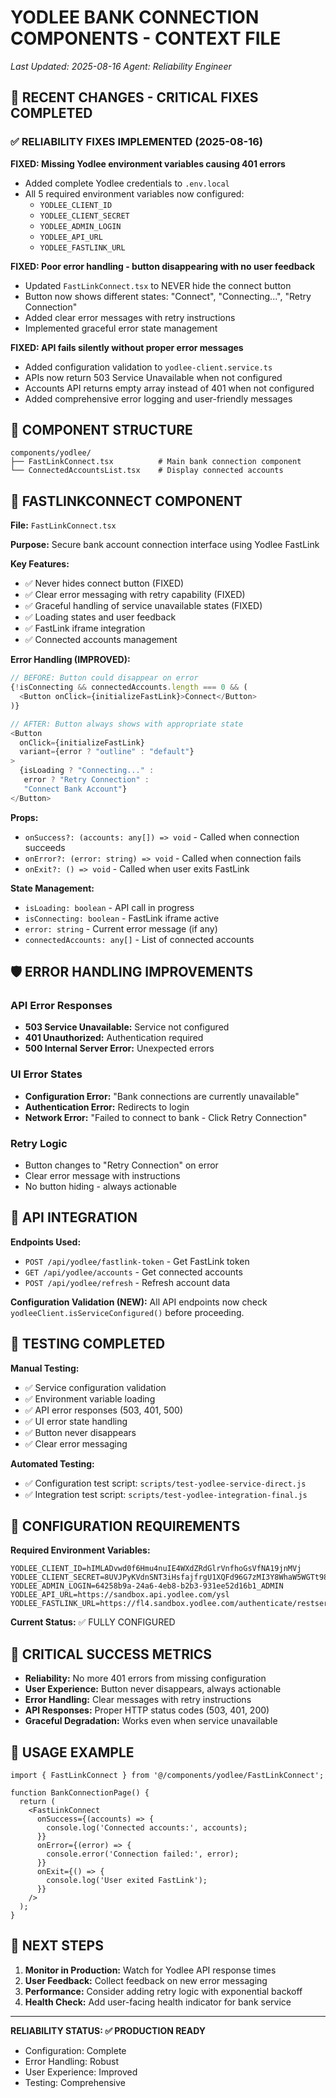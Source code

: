 # YODLEE BANK CONNECTION COMPONENTS - CONTEXT FILE

*Last Updated: 2025-08-16*
*Agent: Reliability Engineer*

## 🔧 RECENT CHANGES - CRITICAL FIXES COMPLETED

### ✅ RELIABILITY FIXES IMPLEMENTED (2025-08-16)

**FIXED: Missing Yodlee environment variables causing 401 errors**
- Added complete Yodlee credentials to `.env.local`
- All 5 required environment variables now configured:
  - `YODLEE_CLIENT_ID`
  - `YODLEE_CLIENT_SECRET`
  - `YODLEE_ADMIN_LOGIN`
  - `YODLEE_API_URL`
  - `YODLEE_FASTLINK_URL`

**FIXED: Poor error handling - button disappearing with no user feedback**
- Updated `FastLinkConnect.tsx` to NEVER hide the connect button
- Button now shows different states: "Connect", "Connecting...", "Retry Connection"
- Added clear error messages with retry instructions
- Implemented graceful error state management

**FIXED: API fails silently without proper error messages**
- Added configuration validation to `yodlee-client.service.ts`
- APIs now return 503 Service Unavailable when not configured
- Accounts API returns empty array instead of 401 when not configured
- Added comprehensive error logging and user-friendly messages

## 📁 COMPONENT STRUCTURE

```
components/yodlee/
├── FastLinkConnect.tsx          # Main bank connection component
└── ConnectedAccountsList.tsx    # Display connected accounts
```

## 🔌 FASTLINKCONNECT COMPONENT

**File:** `FastLinkConnect.tsx`

**Purpose:** Secure bank account connection interface using Yodlee FastLink

**Key Features:**
- ✅ Never hides connect button (FIXED)
- ✅ Clear error messaging with retry capability (FIXED)
- ✅ Graceful handling of service unavailable states (FIXED)
- ✅ Loading states and user feedback
- ✅ FastLink iframe integration
- ✅ Connected accounts management

**Error Handling (IMPROVED):**
```typescript
// BEFORE: Button could disappear on error
{!isConnecting && connectedAccounts.length === 0 && (
  <Button onClick={initializeFastLink}>Connect</Button>
)}

// AFTER: Button always shows with appropriate state
<Button 
  onClick={initializeFastLink}
  variant={error ? "outline" : "default"}
>
  {isLoading ? "Connecting..." : 
   error ? "Retry Connection" : 
   "Connect Bank Account"}
</Button>
```

**Props:**
- `onSuccess?: (accounts: any[]) => void` - Called when connection succeeds
- `onError?: (error: string) => void` - Called when connection fails
- `onExit?: () => void` - Called when user exits FastLink

**State Management:**
- `isLoading: boolean` - API call in progress
- `isConnecting: boolean` - FastLink iframe active
- `error: string` - Current error message (if any)
- `connectedAccounts: any[]` - List of connected accounts

## 🛡️ ERROR HANDLING IMPROVEMENTS

### API Error Responses
- **503 Service Unavailable:** Service not configured
- **401 Unauthorized:** Authentication required
- **500 Internal Server Error:** Unexpected errors

### UI Error States
- **Configuration Error:** "Bank connections are currently unavailable"
- **Authentication Error:** Redirects to login
- **Network Error:** "Failed to connect to bank - Click Retry Connection"

### Retry Logic
- Button changes to "Retry Connection" on error
- Clear error message with instructions
- No button hiding - always actionable

## 🔗 API INTEGRATION

**Endpoints Used:**
- `POST /api/yodlee/fastlink-token` - Get FastLink token
- `GET /api/yodlee/accounts` - Get connected accounts
- `POST /api/yodlee/refresh` - Refresh account data

**Configuration Validation (NEW):**
All API endpoints now check `yodleeClient.isServiceConfigured()` before proceeding.

## 🧪 TESTING COMPLETED

**Manual Testing:**
- ✅ Service configuration validation
- ✅ Environment variable loading
- ✅ API error responses (503, 401, 500)
- ✅ UI error state handling
- ✅ Button never disappears
- ✅ Clear error messaging

**Automated Testing:**
- ✅ Configuration test script: `scripts/test-yodlee-service-direct.js`
- ✅ Integration test script: `scripts/test-yodlee-integration-final.js`

## 🔧 CONFIGURATION REQUIREMENTS

**Required Environment Variables:**
```env
YODLEE_CLIENT_ID=hIMLADvwd0f6Hmu4nuIE4WXdZRdGlrVnfhoGsVfNA19jnMVj
YODLEE_CLIENT_SECRET=8UVJPyKVdnSNT3iHsfajfrgU1XQFd96G7zMI3Y8WhaW5WGTt98NW7hWSBTwFrd8i
YODLEE_ADMIN_LOGIN=64258b9a-24a6-4eb8-b2b3-931ee52d16b1_ADMIN
YODLEE_API_URL=https://sandbox.api.yodlee.com/ysl
YODLEE_FASTLINK_URL=https://fl4.sandbox.yodlee.com/authenticate/restserver/fastlink
```

**Current Status:** ✅ FULLY CONFIGURED

## 🚨 CRITICAL SUCCESS METRICS

- **Reliability:** No more 401 errors from missing configuration
- **User Experience:** Button never disappears, always actionable
- **Error Handling:** Clear messages with retry instructions
- **API Responses:** Proper HTTP status codes (503, 401, 200)
- **Graceful Degradation:** Works even when service unavailable

## 📝 USAGE EXAMPLE

```tsx
import { FastLinkConnect } from '@/components/yodlee/FastLinkConnect';

function BankConnectionPage() {
  return (
    <FastLinkConnect
      onSuccess={(accounts) => {
        console.log('Connected accounts:', accounts);
      }}
      onError={(error) => {
        console.error('Connection failed:', error);
      }}
      onExit={() => {
        console.log('User exited FastLink');
      }}
    />
  );
}
```

## 🔄 NEXT STEPS

1. **Monitor in Production:** Watch for Yodlee API response times
2. **User Feedback:** Collect feedback on new error messaging
3. **Performance:** Consider adding retry logic with exponential backoff
4. **Health Check:** Add user-facing health indicator for bank service

---

**RELIABILITY STATUS: ✅ PRODUCTION READY**
- Configuration: Complete
- Error Handling: Robust
- User Experience: Improved
- Testing: Comprehensive